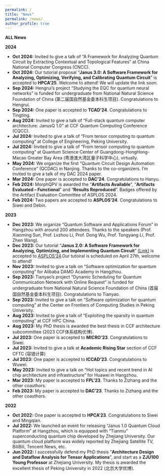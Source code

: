 ```yaml
---
permalink: /
title: "News"
permalink: /news/
author_profile: true
---
```

<!-- 字体加粗 -->

**ALL News**

**2024**
- **Oct 2024:** Invited to give a talk of “A Framework for Analyzing Quantum Circuit by Extracting Contextual and Topological Features” at China National Computer Congress (CNCC).
- **Oct 2024:** Our tutorial proposal “**Janus 3.0: A Software Framework for Analyzing, Optimizing, Verifying, and Calibrating Quantum Circuit**” is accepted to **HPCA’25**. Welcome to attend! We will update the link soon.
- **Sep 2024:** Hengrui’s project “Studying the EQC for quantum neural networks” is funded for undergraduate from National Natural Science Foundation of China (第二届国自然基金委本科生项目). Congratulations to Hengrui.
- **Sep 2024:** One paper is accepted to **TCAD’24**. Congratulations to Tingting.
- **Aug 2024:** Invited to give a talk of “Full-stack quantum computer architecture: JanusQ 1.0” at CCF Quantum Computing Conference (CQCC).
- **Jul 2024:** Invited to give a talk of “From tensor computing to quantum computing” at College of Engineering, Peking University.
- **Jul 2024:** Invited to give a talk of “From tensor computing to quantum computing” at Quantum Science Center of Guangdong-HongHong-Macao Greater Bay Area (粤港澳大湾区量子科学中心), virtually.
- **May 2024:** We organize the first “Quantum Circuit Design Automation Conference” (QCDAC) in Nanjing. Thanks to the co-organizers. I’m invited to give a talk of my DAC 2024 paper.
- **Mar 2024:** One paper is accepted to **DAC’24**. Congratulations to Hanyu.
- **Feb 2024:** MorphQPV is awarded the “**Artifacts Available**”, “**Artifacts Evaluated – Functional**” and “**Results Reproduced**”. Badges offered by the Artifact Evaluation Committee of ASPLOS 2024.
- **Feb 2024:** Two papers are accepted to **ASPLOS’24**. Congratulations to Siwei and Debin.

**2023**
- **Dec 2023:** We organize “Quantum Software and Applications Forum” in Hangzhou with around 200 attendees. Thanks to the speakers (Prof. Xiaoming Sun, Prof. Lvzhou Li, Prof. Dong Wu, Prof. Tongyang Li, Prof. Zhen Wang).
- **Dec 2023:** Our tutorial “**Janus 2.0: A Software Framework for Analyzing, Optimizing, and Implementing Quantum Circuit**” [(Link)](https://janusq.github.io/tutorials/home) is accepted to [ASPLOS’24](https://www.asplos-conference.org/asplos2024/workshops-and-tutorials).Our tutoiral is scheduled on April 27th, welcome to attend!
- **Nov 2023:** Invited to give a talk on “Software optimization for quantum computing” for Alibaba DAMO Academy in Hangzhou.
- **Sep 2023:** Tianyao’s project “Dynamic Scheduling for Quantum Communication Network with Online Request” is funded for undergraduate from National Natural Science Foundation of China (首届国自然基金委本科生项目). Congratulations to Tianyao.
- **Sep 2023:** Invited to give a talk on “Software optimization for quantum computing” at the Center on Frontiers of Computing Studies in Peking University.
- **Aug 2023:** Invited to give a talk of “Exploiting the sparsity in quantum computing” at CCF HPC China.
- **Aug 2023:** My PhD thesis is awarded the best thesis in CCF architecture subcommittee (2023 CCF体系结构优博).
- **Jul 2023:** One paper is accepted to **MICRO’23**. Congratulations to Siwei.
- **Jul 2023:** Invited to give a talk at **Academic Rising Star** section of CCF CFTC (容错计算)
- **Jul 2023:** One paper is accepted to **ICCAD’23**. Congratulations to Wuwei.
- **May 2023:** Invited to give a talk on “Hot topics and recent trend in AI chip architecture and infrastructure” for Huawei in Hangzhou.
- **Mar 2023:** My paper is accepted to **FPL’23**. Thanks to Zizhang and the other coauthors.
- **Feb 2023:** My paper is accepted to **DAC’23**. Thanks to Zizhang and the other coauthors.

**2022**
- **Oct 2022:** One paper is accepted to **HPCA’23**. Congratulations to Siwei and Mingqian.
- **Jul 2022:** We launched an event for releasing “Janus 1.0 Quantum Cloud Platform” at Hangzhou, which is equipped with “Tianmu” superconducting quantum chip developed by Zhejiang University. Our quantum cloud platform was widely reported by Zhejiang Satellite TV, BiliBili, Tencent News, etc.
- **Jun 2022:** I successfully defend my PhD thesis “**Architecture Design and Dataflow Analysis for Tensor Applications**”, and start as a **ZJU100 Young Professor** at Zhejiang University. My thesis is awarded the excellent thesis of Peking University in 2022 (北京大学优博).










